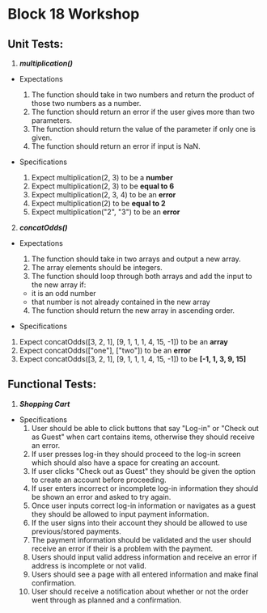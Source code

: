 # Block 18 Workshop

## Unit Tests:
1. ***multiplication()***
  - Expectations
    1. The function should take in two numbers and return the product of those two numbers as a number. 
    2. The function should return an error if the user gives more than two parameters.
    3. The function should return the value of the parameter if only one is given. 
    4. The function should return an error if input is NaN.

  - Specifications
    1. Expect multiplication(2, 3) to be a **number**
    2. Expect multiplication(2, 3) to be **equal to 6**
    3. Expect multiplication(2, 3, 4) to be an **error**
    4. Expect multiplication(2) to be **equal to 2**
    5. Expect multiplication("2", "3") to be an **error**

2. ***concatOdds()***
  - Expectations
    1. The function should take in two arrays and output a new array.
    2. The array elements should be integers. 
    3. The function should loop through both arrays and add the input to the new array if:
      - it is an odd number
      - that number is not already contained in the new array
    4. The function should return the new array in ascending order.

  - Specifications
   1. Expect concatOdds([3, 2, 1], [9, 1, 1, 1, 4, 15, -1]) to be an **array**
   2. Expect concatOdds(["one"], ["two"]) to be an **error**
   3. Expect concatOdds([3, 2, 1], [9, 1, 1, 1, 4, 15, -1]) to be **[-1, 1, 3, 9, 15]**

## Functional Tests:
1. ***Shopping Cart***
  - Specifications
    1. User should be able to click buttons that say "Log-in" or "Check out as Guest" when cart contains items, otherwise they should receive an error.  
    2. If user presses log-in they should proceed to the log-in screen which should also have a space for creating an account.
    3. If user clicks "Check out as Guest" they should be given the option to create an account before proceeding.
    4. If user enters incorrect or incomplete log-in information they should be shown an error and asked to try again. 
    5. Once user inputs correct log-in information or navigates as a guest they should be allowed to input payment information.
    6. If the user signs into their account they should be allowed to use previous/stored payments. 
    7. The payment information should be validated and the user should receive an error if their is a problem with the payment. 
    8. Users should input valid address information and receive an error if address is incomplete or not valid. 
    9. Users should see a page with all entered information and make final confirmation. 
    10. User should receive a notification about whether or not the order went through as planned and a confirmation. 
